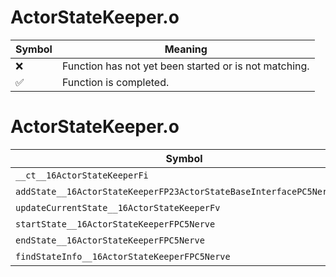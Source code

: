 # ActorStateKeeper.o
| Symbol | Meaning 
| ------------- | ------------- 
| :x: | Function has not yet been started or is not matching. 
| :white_check_mark: | Function is completed. 


# ActorStateKeeper.o
| Symbol | Decompiled? |
| ------------- | ------------- |
| `__ct__16ActorStateKeeperFi` | :x: |
| `addState__16ActorStateKeeperFP23ActorStateBaseInterfacePC5NervePCc` | :x: |
| `updateCurrentState__16ActorStateKeeperFv` | :white_check_mark: |
| `startState__16ActorStateKeeperFPC5Nerve` | :white_check_mark: |
| `endState__16ActorStateKeeperFPC5Nerve` | :white_check_mark: |
| `findStateInfo__16ActorStateKeeperFPC5Nerve` | :x: |
